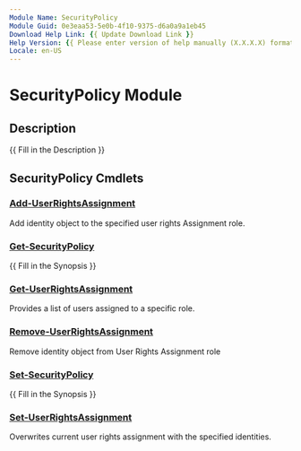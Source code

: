```yaml
---
Module Name: SecurityPolicy
Module Guid: 0e3eaa53-5e0b-4f10-9375-d6a0a9a1eb45
Download Help Link: {{ Update Download Link }}
Help Version: {{ Please enter version of help manually (X.X.X.X) format }}
Locale: en-US
---
```


# SecurityPolicy Module
## Description
{{ Fill in the Description }}

## SecurityPolicy Cmdlets
### [Add-UserRightsAssignment](Add-UserRightsAssignment.md)
Add identity object to the specified user rights Assignment role.

### [Get-SecurityPolicy](Get-SecurityPolicy.md)
{{ Fill in the Synopsis }}

### [Get-UserRightsAssignment](Get-UserRightsAssignment.md)
Provides a list of users assigned to a specific role.

### [Remove-UserRightsAssignment](Remove-UserRightsAssignment.md)
Remove identity object from User Rights Assignment role

### [Set-SecurityPolicy](Set-SecurityPolicy.md)
{{ Fill in the Synopsis }}

### [Set-UserRightsAssignment](Set-UserRightsAssignment.md)
Overwrites current user rights assignment with the specified identities.

